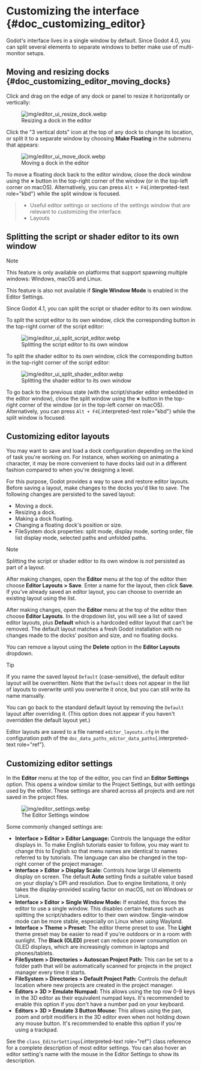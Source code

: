 # Customizing the interface {#doc_customizing_editor}

Godot\'s interface lives in a single window by default. Since Godot 4.0,
you can split several elements to separate windows to better make use of
multi-monitor setups.

## Moving and resizing docks {#doc_customizing_editor_moving_docks}

Click and drag on the edge of any dock or panel to resize it
horizontally or vertically:

<figure class="align-center">
<img src="img/editor_ui_resize_dock.webp"
alt="img/editor_ui_resize_dock.webp" />
<figcaption>Resizing a dock in the editor</figcaption>
</figure>

Click the \"3 vertical dots\" icon at the top of any dock to change its
location, or split it to a separate window by choosing **Make Floating**
in the submenu that appears:

<figure class="align-center">
<img src="img/editor_ui_move_dock.webp"
alt="img/editor_ui_move_dock.webp" />
<figcaption>Moving a dock in the editor</figcaption>
</figure>

To move a floating dock back to the editor window, close the dock window
using the **×** button in the top-right corner of the window (or in the
top-left corner on macOS). Alternatively, you can press
`Alt + F4`{.interpreted-text role="kbd"} while the split window is
focused.

> - Useful editor settings or sections of the settings window that are
>   relevant to customizing the interface.
> - Layouts

## Splitting the script or shader editor to its own window

> [!NOTE]
> This feature is only available on platforms that support spawning
> multiple windows: Windows, macOS and Linux.
>
> This feature is also not available if **Single Window Mode** is
> enabled in the Editor Settings.

Since Godot 4.1, you can split the script or shader editor to its own
window.

To split the script editor to its own window, click the corresponding
button in the top-right corner of the script editor:

<figure class="align-center">
<img src="img/editor_ui_split_script_editor.webp"
alt="img/editor_ui_split_script_editor.webp" />
<figcaption>Splitting the script editor to its own window</figcaption>
</figure>

To split the shader editor to its own window, click the corresponding
button in the top-right corner of the script editor:

<figure class="align-center">
<img src="img/editor_ui_split_shader_editor.webp"
alt="img/editor_ui_split_shader_editor.webp" />
<figcaption>Splitting the shader editor to its own window</figcaption>
</figure>

To go back to the previous state (with the script/shader editor embedded
in the editor window), close the split window using the **×** button in
the top-right corner of the window (or in the top-left corner on macOS).
Alternatively, you can press `Alt + F4`{.interpreted-text role="kbd"}
while the split window is focused.

## Customizing editor layouts

You may want to save and load a dock configuration depending on the kind
of task you\'re working on. For instance, when working on animating a
character, it may be more convenient to have docks laid out in a
different fashion compared to when you\'re designing a level.

For this purpose, Godot provides a way to save and restore editor
layouts. Before saving a layout, make changes to the docks you\'d like
to save. The following changes are persisted to the saved layout:

- Moving a dock.
- Resizing a dock.
- Making a dock floating.
- Changing a floating dock\'s position or size.
- FileSystem dock properties: split mode, display mode, sorting order,
  file list display mode, selected paths and unfolded paths.

> [!NOTE]
> Splitting the script or shader editor to its own window is *not*
> persisted as part of a layout.

After making changes, open the **Editor** menu at the top of the editor
then choose **Editor Layouts \> Save**. Enter a name for the layout,
then click **Save**. If you\'ve already saved an editor layout, you can
choose to override an existing layout using the list.

After making changes, open the **Editor** menu at the top of the editor
then choose **Editor Layouts**. In the dropdown list, you will see a
list of saved editor layouts, plus **Default** which is a hardcoded
editor layout that can\'t be removed. The default layout matches a fresh
Godot installation with no changes made to the docks\' position and
size, and no floating docks.

You can remove a layout using the **Delete** option in the **Editor
Layouts** dropdown.

> [!TIP]
> If you name the saved layout `Default` (case-sensitive), the default
> editor layout will be overwritten. Note that the `Default` does not
> appear in the list of layouts to overwrite until you overwrite it
> once, but you can still write its name manually.
>
> You can go back to the standard default layout by removing the
> `Default` layout after overriding it. (This option does not appear if
> you haven\'t overridden the default layout yet.)

Editor layouts are saved to a file named `editor_layouts.cfg` in the
configuration path of the
`doc_data_paths_editor_data_paths`{.interpreted-text role="ref"}.

## Customizing editor settings

In the **Editor** menu at the top of the editor, you can find an
**Editor Settings** option. This opens a window similar to the Project
Settings, but with settings used by the editor. These settings are
shared across all projects and are not saved in the project files.

<figure class="align-center">
<img src="img/editor_settings.webp" alt="img/editor_settings.webp" />
<figcaption>The Editor Settings window</figcaption>
</figure>

Some commonly changed settings are:

- **Interface \> Editor \> Editor Language:** Controls the language the
  editor displays in. To make English tutorials easier to follow, you
  may want to change this to English so that menu names are identical to
  names referred to by tutorials. The language can also be changed in
  the top-right corner of the project manager.
- **Interface \> Editor \> Display Scale:** Controls how large UI
  elements display on screen. The default **Auto** setting finds a
  suitable value based on your display\'s DPI and resolution. Due to
  engine limitations, it only takes the display-provided scaling factor
  on macOS, not on Windows or Linux.
- **Interface \> Editor \> Single Window Mode:** If enabled, this forces
  the editor to use a single window. This disables certain features such
  as splitting the script/shaders editor to their own window.
  Single-window mode can be more stable, especially on Linux when using
  Wayland.
- **Interface \> Theme \> Preset:** The editor theme preset to use. The
  **Light** theme preset may be easier to read if you\'re outdoors or in
  a room with sunlight. The **Black (OLED)** preset can reduce power
  consumption on OLED displays, which are increasingly common in laptops
  and phones/tablets.
- **FileSystem \> Directories \> Autoscan Project Path:** This can be
  set to a folder path that will be automatically scanned for projects
  in the project manager every time it starts.
- **FileSystem \> Directories \> Default Project Path:** Controls the
  default location where new projects are created in the project
  manager.
- **Editors \> 3D \> Emulate Numpad:** This allows using the top row 0-9
  keys in the 3D editor as their equivalent numpad keys. It\'s
  recommended to enable this option if you don\'t have a number pad on
  your keyboard.
- **Editors \> 3D \> Emulate 3 Button Mouse:** This allows using the
  pan, zoom and orbit modifiers in the 3D editor even when not holding
  down any mouse button. It\'s recommended to enable this option if
  you\'re using a trackpad.

See the `class_EditorSettings`{.interpreted-text role="ref"} class
reference for a complete description of most editor settings. You can
also hover an editor setting\'s name with the mouse in the Editor
Settings to show its description.

